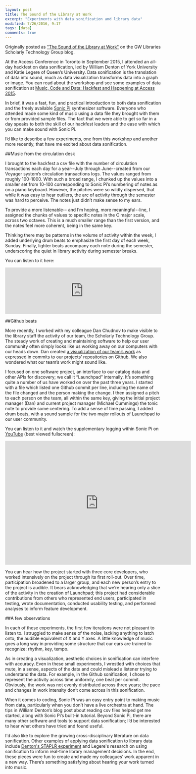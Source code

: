 ```yaml
---
layout: post
title: The Sound of the Library at Work
excerpt: "Experiments with data sonification and library data"
modified: 7/26/2016, 9:17
tags: [data]
comments: true
---
```


Originally posted as ["The Sound of the Library at Work"](https://library.gwu.edu/scholarly-technology-group/posts/sound-library-work) on the GW Libraries Scholarly Technology Group blog. 


At the Access Conference in Toronto in September 2015, I attended an all-day hackfest on data sonification, led by William Denton of York University and Katie Legere of Queen’s University. Data sonification is the translation of data into sound, much as data visualization transforms data into a graph or image. You can read about the workshop and see some examples of data sonification at [Music, Code and Data: Hackfest and Happening at Access 2015](https://www.miskatonic.org/music/access2015/).

In brief, it was a fast, fun, and practical introduction to both data sonification and the freely available [Sonic Pi](http://sonic-pi.net/) synthesizer software. Everyone who attended made some kind of music using a data file they brought with them or from provided sample files. The fact that we were able to get so far in a day speaks to both the skill of our hackfest leaders and the ease with which you can make sound with Sonic Pi.

I’d like to describe a few experiments, one from this workshop and another more recently, that have me excited about data sonification.

##Music from the circulation desk

I brought to the hackfest a csv file with the number of circulation transactions each day for a year--July through June--created from our Voyager system’s circulation transactions logs. The values ranged from roughly 100-1000. With such a broad range, I chunked up the values into a smaller set from 10-100 corresponding to Sonic Pi’s numbering of notes as on a piano keyboard. However, the pitches were so wildly dispersed, that while it was easy to hear outliers, the arc of activity through the semester was hard to perceive. The notes just didn’t make sense to my ears.

To provide a more listenable-- and I’m hoping, more meaningful--line, I assigned the chunks of values to specific notes in the C major scale, across two octaves. This is a much smaller range than the first version, and the notes feel more coherent, being in the same key. 

Thinking there may be patterns in the volume of activity within the week, I added underlying drum beats to emphasize the first day of each week, Sunday. Finally, lighter beats accompany each note during the semester, underscoring the quiet in library activity during semester breaks.

You can listen to it here:
<iframe frameborder="no" height="150" scrolling="no" src="https://w.soundcloud.com/player/?url=https%3A//api.soundcloud.com/tracks/222953127&amp;auto_play=false&amp;hide_related=false&amp;show_comments=true&amp;show_user=true&amp;show_reposts=false&amp;visual=true" width="100%"></iframe>


##Github beats

More recently, I worked with my colleague Dan Chudnov to make visible to the library staff the activity of our team, the Scholarly Technology Group. The steady work of creating and maintaining software to help our user community often simply looks like us working away on our computers with our heads down. Dan created [a visualization of our team’s work](https://www.youtube.com/watch?v=tCFPp97tw4w) as expressed in commits to our projects’ repositories on Github. We also wondered what our team’s work might sound like.

I focused on one software project, an interface to our catalog data and other APIs for discovery; we call it “Launchpad” internally. It’s something quite a number of us have worked on over the past three years. I started with a file which listed one Github commit per line, including the name of the file changed and the person making the change. I then assigned a pitch to each person on the team, all within the same key, giving the initial project manager (Dan) and current project manager (Michael Cummings) the tonic note to provide some centering. To add a sense of time passing, I added drum beats, with a sound sample for the two major rollouts of Launchpad to our user community.

You can listen to it and watch the supplementary logging within Sonic Pi on [YouTube](https://www.youtube.com/watch?v=_GKkaXPOK78) (best viewed fullscreen):

<iframe allowfullscreen="" frameborder="0" height="400" src="https://www.youtube.com/embed/_GKkaXPOK78" width="600"></iframe>


You can hear how the project started with three core developers, who worked intensively on the project through its first roll-out. Over time, participation broadened to a larger group, and each new person’s entry to the project is audible. It bears acknowledging that we’re hearing only a slice of the activity in the creation of Launchpad; this project had considerable contributions from others who represented end users, participated in testing, wrote documentation, conducted usability testing, and performed analyses to inform feature development.

##A few observations

In each of these experiments, the first few iterations were not pleasant to listen to. I struggled to make sense of the noise, lacking anything to latch onto, the audible equivalent of X and Y axes. A little knowledge of music goes a long way in providing some structure that our ears are trained to recognize: rhythm, key, tempo.

As in creating a visualization, aesthetic choices in sonification can interfere with accuracy. Even in these small experiments, I wrestled with choices that mute, in a sense, aspects of the data and could mislead a listener trying to understand the data. For example, in the Github sonification, I chose to represent the activity across time uniformly, one beat per commit. Obviously, the work was not evenly distributed across three years; the pace and changes in work intensity don’t come across in this sonification. 

When it comes to coding, Sonic Pi was an easy entry point to making music from data, particularly when you don’t have a live orchestra at hand. The tips in William Denton’s blog post about reading csv files helped get me started, along with Sonic Pi’s built-in tutorial. Beyond Sonic Pi, there are many other software and tools to support data sonification; I’d be interested to hear what others have tried and found useful.

I'd also like to explore the growing cross-disciplinary literature on data sonification. Other examples of applying data sonification to library data include [Denton's STAPLR experiment](http://staplr.org/) and Legere's research on using sonification to inform real-time library management decisions. In the end, these pieces were fun to create and made my colleagues’ work apparent in a new way.  There’s something satisfying about hearing your work turned into music.

